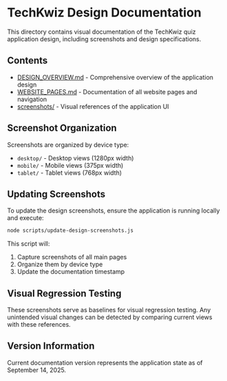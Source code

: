 # TechKwiz Design Documentation

This directory contains visual documentation of the TechKwiz quiz application design, including screenshots and design specifications.

## Contents

- [DESIGN_OVERVIEW.md](./DESIGN_OVERVIEW.md) - Comprehensive overview of the application design
- [WEBSITE_PAGES.md](./WEBSITE_PAGES.md) - Documentation of all website pages and navigation
- [screenshots/](./screenshots/) - Visual references of the application UI

## Screenshot Organization

Screenshots are organized by device type:
- `desktop/` - Desktop views (1280px width)
- `mobile/` - Mobile views (375px width)
- `tablet/` - Tablet views (768px width)

## Updating Screenshots

To update the design screenshots, ensure the application is running locally and execute:

```bash
node scripts/update-design-screenshots.js
```

This script will:
1. Capture screenshots of all main pages
2. Organize them by device type
3. Update the documentation timestamp

## Visual Regression Testing

These screenshots serve as baselines for visual regression testing. Any unintended visual changes can be detected by comparing current views with these references.

## Version Information

Current documentation version represents the application state as of September 14, 2025.